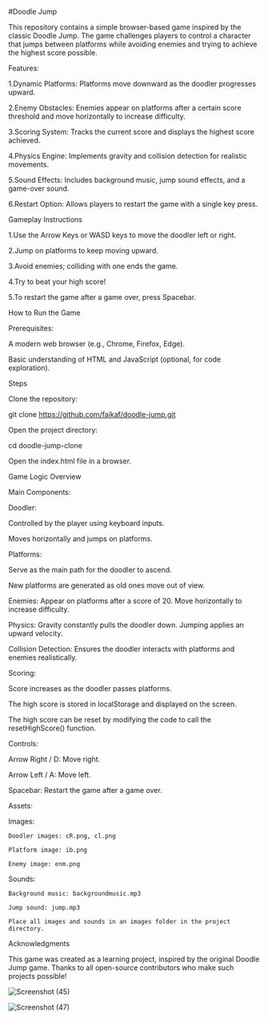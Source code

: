 #Doodle Jump

This repository contains a simple browser-based game inspired by the classic Doodle Jump. The game challenges players to control a character that jumps between platforms while avoiding enemies and trying to achieve the highest score possible.

Features:

1.Dynamic Platforms: Platforms move downward as the doodler progresses upward.

2.Enemy Obstacles: Enemies appear on platforms after a certain score threshold and move horizontally to increase difficulty.

3.Scoring System: Tracks the current score and displays the highest score achieved.

4.Physics Engine: Implements gravity and collision detection for realistic movements.

5.Sound Effects: Includes background music, jump sound effects, and a game-over sound.

6.Restart Option: Allows players to restart the game with a single key press.



Gameplay Instructions

  1.Use the Arrow Keys or WASD keys to move the doodler left or right.

  2.Jump on platforms to keep moving upward.

  3.Avoid enemies; colliding with one ends the game.

  4.Try to beat your high score!

  5.To restart the game after a game over, press Spacebar.


How to Run the Game

Prerequisites:

A modern web browser (e.g., Chrome, Firefox, Edge).

Basic understanding of HTML and JavaScript (optional, for code exploration).

Steps

Clone the repository:

git clone https://github.com/faikaf/doodle-jump.git

Open the project directory:

cd doodle-jump-clone

Open the index.html file in a browser.

Game Logic Overview



Main Components:


Doodler:

Controlled by the player using keyboard inputs.

Moves horizontally and jumps on platforms.


Platforms:

Serve as the main path for the doodler to ascend.

New platforms are generated as old ones move out of view.

Enemies:
Appear on platforms after a score of 20.
Move horizontally to increase difficulty.

Physics:
Gravity constantly pulls the doodler down.
Jumping applies an upward velocity.

Collision Detection:
Ensures the doodler interacts with platforms and enemies realistically.



Scoring:

Score increases as the doodler passes platforms.

The high score is stored in localStorage and displayed on the screen.

The high score can be reset by modifying the code to call the resetHighScore() function.


Controls:

  Arrow Right / D: Move right.

  Arrow Left / A: Move left.


Spacebar: Restart the game after a game over.

Assets:

  Images:
  
    Doodler images: cR.png, cl.png
    
    Platform image: ib.png
    
    Enemy image: enm.png
    

  Sounds:
  
    Background music: backgroundmusic.mp3
    
    Jump sound: jump.mp3
    
    Place all images and sounds in an images folder in the project directory.
    



Acknowledgments

  This game was created as a learning project, inspired by the original Doodle Jump game. Thanks to all open-source contributors who make such projects possible!

![Screenshot (45)](https://github.com/user-attachments/assets/66ccb837-cc7b-409d-9034-efbe6afa3225)

![Screenshot (47)](https://github.com/user-attachments/assets/d2c992b2-d613-4771-8aa2-a973b44b5725)
